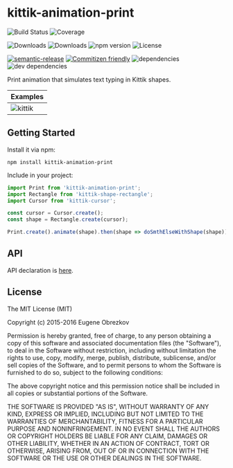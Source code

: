 # kittik-animation-print

![Build Status](https://img.shields.io/travis/kittikjs/animation-print.svg)
![Coverage](https://img.shields.io/coveralls/kittikjs/animation-print.svg)

![Downloads](https://img.shields.io/npm/dm/kittik-animation-print.svg)
![Downloads](https://img.shields.io/npm/dt/kittik-animation-print.svg)
![npm version](https://img.shields.io/npm/v/kittik-animation-print.svg)
![License](https://img.shields.io/npm/l/kittik-animation-print.svg)

[![semantic-release](https://img.shields.io/badge/%20%20%F0%9F%93%A6%F0%9F%9A%80-semantic--release-e10079.svg)](https://github.com/semantic-release/semantic-release)
[![Commitizen friendly](https://img.shields.io/badge/commitizen-friendly-brightgreen.svg)](http://commitizen.github.io/cz-cli/)
![dependencies](https://img.shields.io/david/kittikjs/animation-print.svg)
![dev dependencies](https://img.shields.io/david/dev/kittikjs/animation-print.svg)

Print animation that simulates text typing in Kittik shapes.

| Examples |
| -------- |
| ![kittik](https://cloud.githubusercontent.com/assets/3625244/16447921/7ee264a4-3df7-11e6-8433-e66609d99ea4.gif) |

## Getting Started

Install it via npm:

```shell
npm install kittik-animation-print
```

Include in your project:

```javascript
import Print from 'kittik-animation-print';
import Rectangle from 'kittik-shape-rectangle';
import Cursor from 'kittik-cursor';

const cursor = Cursor.create();
const shape = Rectangle.create(cursor);

Print.create().animate(shape).then(shape => doSmthElseWithShape(shape));
```

## API

API declaration is [here](./API.md).

## License

The MIT License (MIT)

Copyright (c) 2015-2016 Eugene Obrezkov

Permission is hereby granted, free of charge, to any person obtaining a copy
of this software and associated documentation files (the "Software"), to deal
in the Software without restriction, including without limitation the rights
to use, copy, modify, merge, publish, distribute, sublicense, and/or sell
copies of the Software, and to permit persons to whom the Software is
furnished to do so, subject to the following conditions:

The above copyright notice and this permission notice shall be included in all
copies or substantial portions of the Software.

THE SOFTWARE IS PROVIDED "AS IS", WITHOUT WARRANTY OF ANY KIND, EXPRESS OR
IMPLIED, INCLUDING BUT NOT LIMITED TO THE WARRANTIES OF MERCHANTABILITY,
FITNESS FOR A PARTICULAR PURPOSE AND NONINFRINGEMENT. IN NO EVENT SHALL THE
AUTHORS OR COPYRIGHT HOLDERS BE LIABLE FOR ANY CLAIM, DAMAGES OR OTHER
LIABILITY, WHETHER IN AN ACTION OF CONTRACT, TORT OR OTHERWISE, ARISING FROM,
OUT OF OR IN CONNECTION WITH THE SOFTWARE OR THE USE OR OTHER DEALINGS IN THE
SOFTWARE.
